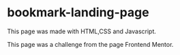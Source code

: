 # bookmark-landing-page
This page was made with HTML,CSS and Javascript.

This page was a challenge from the page Frontend Mentor.
